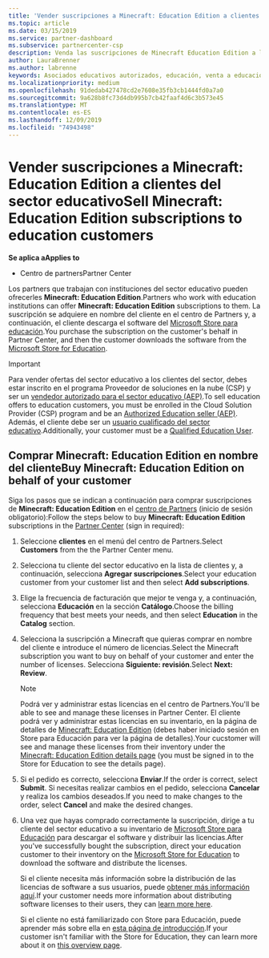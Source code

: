 ```yaml
---
title: 'Vender suscripciones a Minecraft: Education Edition a clientes del sector educativo'
ms.topic: article
ms.date: 03/15/2019
ms.service: partner-dashboard
ms.subservice: partnercenter-csp
description: Venda las suscripciones de Minecraft Education Edition a los clientes de educación calificados que puedan descargarlos desde Microsoft Education Store.
author: LauraBrenner
ms.author: labrenne
keywords: Asociados educativos autorizados, educación, venta a educación, escuelas
ms.localizationpriority: medium
ms.openlocfilehash: 91dedab427478cd2e7608e35fb3cb1444fd0a7a0
ms.sourcegitcommit: 9a628b8fc73d4db995b7cb42faaf4d6c3b573e45
ms.translationtype: MT
ms.contentlocale: es-ES
ms.lasthandoff: 12/09/2019
ms.locfileid: "74943498"
---
```

# <a name="sell-minecraft-education-edition-subscriptions-to-education-customers"></a><span data-ttu-id="d7337-104">Vender suscripciones a Minecraft: Education Edition a clientes del sector educativo</span><span class="sxs-lookup"><span data-stu-id="d7337-104">Sell Minecraft: Education Edition subscriptions to education customers</span></span>

<span data-ttu-id="d7337-105">**Se aplica a**</span><span class="sxs-lookup"><span data-stu-id="d7337-105">**Applies to**</span></span>

-  <span data-ttu-id="d7337-106">Centro de partners</span><span class="sxs-lookup"><span data-stu-id="d7337-106">Partner Center</span></span>

<span data-ttu-id="d7337-107">Los partners que trabajan con instituciones del sector educativo pueden ofrecerles **Minecraft: Education Edition**.</span><span class="sxs-lookup"><span data-stu-id="d7337-107">Partners who work with education institutions can offer **Minecraft: Education Edition** subscriptions to them.</span></span> <span data-ttu-id="d7337-108">La suscripción se adquiere en nombre del cliente en el centro de Partners y, a continuación, el cliente descarga el software del [Microsoft Store para educación](https://educationstore.microsoft.com).</span><span class="sxs-lookup"><span data-stu-id="d7337-108">You purchase the subscription on the customer's behalf in Partner Center, and then the customer downloads the software from the [Microsoft Store for Education](https://educationstore.microsoft.com).</span></span> 

>[!IMPORTANT]
><span data-ttu-id="d7337-109">Para vender ofertas del sector educativo a los clientes del sector, debes estar inscrito en el programa Proveedor de soluciones en la nube (CSP) y ser un [vendedor autorizado para el sector educativo (AEP)](https://www.mepn.com).</span><span class="sxs-lookup"><span data-stu-id="d7337-109">To sell education offers to education customers, you must be enrolled in the Cloud Solution Provider (CSP) program and be an [Authorized Education seller (AEP)](https://www.mepn.com).</span></span> <span data-ttu-id="d7337-110">Además, el cliente debe ser un [usuario cualificado del sector educativo](https://www.microsoftvolumelicensing.com/DocumentSearch.aspx?Mode=3&DocumentTypeId=7).</span><span class="sxs-lookup"><span data-stu-id="d7337-110">Additionally, your customer must be a [Qualified Education User](https://www.microsoftvolumelicensing.com/DocumentSearch.aspx?Mode=3&DocumentTypeId=7).</span></span>  

 
## <a name="buy-minecraft-education-edition-on-behalf-of-your-customer"></a><span data-ttu-id="d7337-111">Comprar **Minecraft: Education Edition** en nombre del cliente</span><span class="sxs-lookup"><span data-stu-id="d7337-111">Buy **Minecraft: Education Edition** on behalf of your customer</span></span>

<span data-ttu-id="d7337-112">Siga los pasos que se indican a continuación para comprar suscripciones de **Minecraft: Education Edition** en el [centro de Partners](https://partnercenter.microsoft.com/pcv/dashboard/overview
) (inicio de sesión obligatorio):</span><span class="sxs-lookup"><span data-stu-id="d7337-112">Follow the steps below to buy **Minecraft: Education Edition** subscriptions in the [Partner Center](https://partnercenter.microsoft.com/pcv/dashboard/overview
) (sign in required):</span></span>

  1.  <span data-ttu-id="d7337-113">Seleccione **clientes** en el menú del centro de Partners.</span><span class="sxs-lookup"><span data-stu-id="d7337-113">Select **Customers** from the the Partner Center menu.</span></span>
  
  2.  <span data-ttu-id="d7337-114">Selecciona tu cliente del sector educativo en la lista de clientes y, a continuación, selecciona **Agregar suscripciones**.</span><span class="sxs-lookup"><span data-stu-id="d7337-114">Select your education customer from your customer list and then select **Add subscriptions**.</span></span>
  
  3.  <span data-ttu-id="d7337-115">Elige la frecuencia de facturación que mejor te venga y, a continuación, selecciona **Educación** en la sección **Catálogo**.</span><span class="sxs-lookup"><span data-stu-id="d7337-115">Choose the billing frequency that best meets your needs, and then select **Education** in the **Catalog** section.</span></span>

  4.  <span data-ttu-id="d7337-116">Selecciona la suscripción a Minecraft que quieras comprar en nombre del cliente e introduce el número de licencias.</span><span class="sxs-lookup"><span data-stu-id="d7337-116">Select the Minecraft subscription you want to buy on behalf of your customer and enter the number of licenses.</span></span> <span data-ttu-id="d7337-117">Selecciona **Siguiente: revisión**.</span><span class="sxs-lookup"><span data-stu-id="d7337-117">Select **Next: Review**.</span></span>

      >[!NOTE]
      ><span data-ttu-id="d7337-118">Podrá ver y administrar estas licencias en el centro de Partners.</span><span class="sxs-lookup"><span data-stu-id="d7337-118">You'll be able to see and manage these licenses in Partner Center.</span></span> <span data-ttu-id="d7337-119">El cliente podrá ver y administrar estas licencias en su inventario, en la página de detalles de [Minecraft: Education Edition](https://educationstore.microsoft.com/store/details/minecraft-education-edition/9nblggh4r2r6) (debes haber iniciado sesión en Store para Educación para ver la página de detalles).</span><span class="sxs-lookup"><span data-stu-id="d7337-119">Your cucstomer will see and manage these licenses from their inventory under the [Minecraft: Education Edition details page](https://educationstore.microsoft.com/store/details/minecraft-education-edition/9nblggh4r2r6) (you must be signed in to the Store for Education to see the details page).</span></span> 

  5.  <span data-ttu-id="d7337-120">Si el pedido es correcto, selecciona **Enviar**.</span><span class="sxs-lookup"><span data-stu-id="d7337-120">If the order is correct, select **Submit**.</span></span> <span data-ttu-id="d7337-121">Si necesitas realizar cambios en el pedido, selecciona **Cancelar** y realiza los cambios deseados.</span><span class="sxs-lookup"><span data-stu-id="d7337-121">If you need to make changes to the order, select **Cancel** and make the desired changes.</span></span>   

  6.  <span data-ttu-id="d7337-122">Una vez que hayas comprado correctamente la suscripción, dirige a tu cliente del sector educativo a su inventario de [Microsoft Store para Educación](https://educationstore.microsoft.com) para descargar el software y distribuir las licencias.</span><span class="sxs-lookup"><span data-stu-id="d7337-122">After you've successfully bought the subscription, direct your education customer to their inventory on the [Microsoft Store for Education](https://educationstore.microsoft.com) to download the software and distribute the licenses.</span></span>

      <span data-ttu-id="d7337-123">Si el cliente necesita más información sobre la distribución de las licencias de software a sus usuarios, puede [obtener más información aquí](https://docs.microsoft.com/education/windows/school-get-minecraft#distribute-minecraft).</span><span class="sxs-lookup"><span data-stu-id="d7337-123">If your customer needs more information about distributing software licenses to their users, they can [learn more here](https://docs.microsoft.com/education/windows/school-get-minecraft#distribute-minecraft).</span></span>  
  
      <span data-ttu-id="d7337-124">Si el cliente no está familiarizado con Store para Educación, puede aprender más sobre ella en [esta página de introducción](https://docs.microsoft.com/microsoft-store/windows-store-for-business-overview).</span><span class="sxs-lookup"><span data-stu-id="d7337-124">If your customer isn't familiar with the Store for Education, they can learn more about it on [this overview page](https://docs.microsoft.com/microsoft-store/windows-store-for-business-overview).</span></span>  

      

